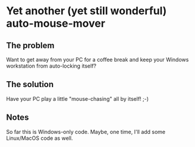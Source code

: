 # Yet another (yet still wonderful) auto-mouse-mover

## The problem

Want to get away from your PC for a coffee break and keep your Windows workstation from auto-locking itself?

## The solution

Have your PC play a little "mouse-chasing" all by itself! ;-)

## Notes

So far this is Windows-only code. Maybe, one time, I'll add some Linux/MacOS code as well.
